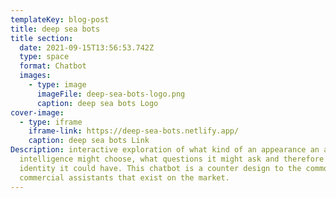 ```yaml
---
templateKey: blog-post
title: deep sea bots
title section:
  date: 2021-09-15T13:56:53.742Z
  type: space
  format: Chatbot
  images:
    - type: image
      imageFile: deep-sea-bots-logo.png
      caption: deep sea bots Logo
cover-image:
  - type: iframe
    iframe-link: https://deep-sea-bots.netlify.app/
    caption: deep sea bots Link
Description: interactive exploration of what kind of an appearance an artificial
  intelligence might choose, what questions it might ask and therefore what
  identity it could have. This chatbot is a counter design to the common
  commercial assistants that exist on the market.
---
```

